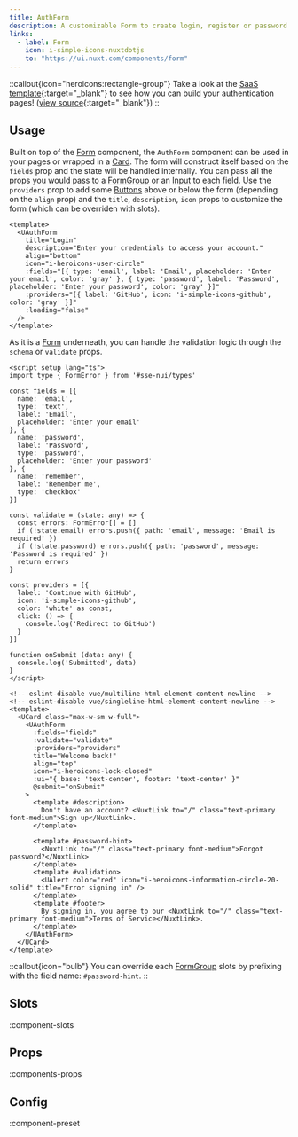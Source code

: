 ```yaml
---
title: AuthForm
description: A customizable Form to create login, register or password reset forms.
links:
  - label: Form
    icon: i-simple-icons-nuxtdotjs
    to: "https://ui.nuxt.com/components/form"
---
```


::callout{icon="heroicons:rectangle-group"}
Take a look at the [SaaS template](https://sse-saas.netlify.app/login){:target="\_blank"} to see how you can build your authentication pages! ([view source](https://github.com/sseuniverse/SSE-SaaS/blob/master/app/pages/login.vue){:target="\_blank"})
::

## Usage

Built on top of the [Form](/ui/components/form) component, the `AuthForm` component can be used in your pages or wrapped in a [Card](/ui/components/card).
The form will construct itself based on the `fields` prop and the state will be handled internally. You can pass all the props you would pass to a [FormGroup](/ui/components/form-group) or an [Input](/ui/components/input) to each field.
Use the `providers` prop to add some [Buttons](/ui/components/button) above or below the form (depending on the `align` prop) and the `title`, `description`, `icon` props to customize the form (which can be overriden with slots).

```vue{} [examples/form-group.vue]
<template>
  <UAuthForm
    title="Login"
    description="Enter your credentials to access your account."
    align="bottom"
    icon="i-heroicons-user-circle"
    :fields="[{ type: 'email', label: 'Email', placeholder: 'Enter your email', color: 'gray' }, { type: 'password', label: 'Password', placeholder: 'Enter your password', color: 'gray' }]"
    :providers="[{ label: 'GitHub', icon: 'i-simple-icons-github', color: 'gray' }]"
    :loading="false"
  />
</template>
```

As it is a [Form](/ui/components/form) underneath, you can handle the validation logic through the `schema` or `validate` props.

```vue{} [examples/form-group.vue]
<script setup lang="ts">
import type { FormError } from '#sse-nui/types'

const fields = [{
  name: 'email',
  type: 'text',
  label: 'Email',
  placeholder: 'Enter your email'
}, {
  name: 'password',
  label: 'Password',
  type: 'password',
  placeholder: 'Enter your password'
}, {
  name: 'remember',
  label: 'Remember me',
  type: 'checkbox'
}]

const validate = (state: any) => {
  const errors: FormError[] = []
  if (!state.email) errors.push({ path: 'email', message: 'Email is required' })
  if (!state.password) errors.push({ path: 'password', message: 'Password is required' })
  return errors
}

const providers = [{
  label: 'Continue with GitHub',
  icon: 'i-simple-icons-github',
  color: 'white' as const,
  click: () => {
    console.log('Redirect to GitHub')
  }
}]

function onSubmit (data: any) {
  console.log('Submitted', data)
}
</script>

<!-- eslint-disable vue/multiline-html-element-content-newline -->
<!-- eslint-disable vue/singleline-html-element-content-newline -->
<template>
  <UCard class="max-w-sm w-full">
    <UAuthForm
      :fields="fields"
      :validate="validate"
      :providers="providers"
      title="Welcome back!"
      align="top"
      icon="i-heroicons-lock-closed"
      :ui="{ base: 'text-center', footer: 'text-center' }"
      @submit="onSubmit"
    >
      <template #description>
        Don't have an account? <NuxtLink to="/" class="text-primary font-medium">Sign up</NuxtLink>.
      </template>

      <template #password-hint>
        <NuxtLink to="/" class="text-primary font-medium">Forgot password?</NuxtLink>
      </template>
      <template #validation>
        <UAlert color="red" icon="i-heroicons-information-circle-20-solid" title="Error signing in" />
      </template>
      <template #footer>
        By signing in, you agree to our <NuxtLink to="/" class="text-primary font-medium">Terms of Service</NuxtLink>.
      </template>
    </UAuthForm>
  </UCard>
</template>
```

::callout{icon="bulb"}
You can override each [FormGroup](/ui/components/form-group) slots by prefixing with the field name: `#password-hint`.
::

## Slots
:component-slots

## Props

:components-props

## Config

:component-preset
